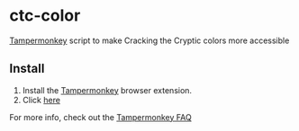 # ctc-color
[Tampermonkey](https://www.tampermonkey.net/) script to make Cracking the Cryptic colors more accessible

## Install
1. Install the [Tampermonkey](https://www.tampermonkey.net/) browser extension.
2. Click [here](https://github.com/bradleesand/ctc-color/raw/master/ctc-color.user.js)

For more info, check out the [Tampermonkey FAQ](https://www.tampermonkey.net/faq.php#:~:text=Go%20to%20TMs%20options%20page,file%20with%20the%20file%20extensions%20.)
